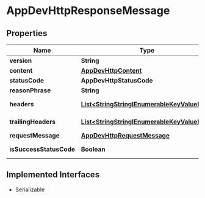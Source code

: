 

# AppDevHttpResponseMessage


## Properties

| Name | Type | Description | Notes |
|------------ | ------------- | ------------- | -------------|
|**version** | **String** |  |  [optional] |
|**content** | [**AppDevHttpContent**](AppDevHttpContent.md) |  |  [optional] |
|**statusCode** | **AppDevHttpStatusCode** |  |  [optional] |
|**reasonPhrase** | **String** |  |  [optional] |
|**headers** | [**List&lt;StringStringIEnumerableKeyValuePair&gt;**](StringStringIEnumerableKeyValuePair.md) |  |  [optional] [readonly] |
|**trailingHeaders** | [**List&lt;StringStringIEnumerableKeyValuePair&gt;**](StringStringIEnumerableKeyValuePair.md) |  |  [optional] [readonly] |
|**requestMessage** | [**AppDevHttpRequestMessage**](AppDevHttpRequestMessage.md) |  |  [optional] |
|**isSuccessStatusCode** | **Boolean** |  |  [optional] [readonly] |


## Implemented Interfaces

* Serializable


